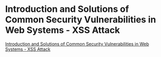 # Introduction and Solutions of Common Security Vulnerabilities in Web Systems - XSS Attack
[Introduction and Solutions of Common Security Vulnerabilities in Web Systems - XSS Attack](https://aiwithcloud.com/2022/09/15/introduction_and_solutions_of_common_security_vulnerabilities_in_web_systems___xss_attack/)